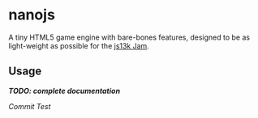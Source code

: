 # nanojs
A tiny HTML5 game engine with bare-bones features, designed to be as light-weight as possible for the [js13k Jam](http://js13kgames.com/).

## Usage

***TODO: complete documentation***

*Commit Test*